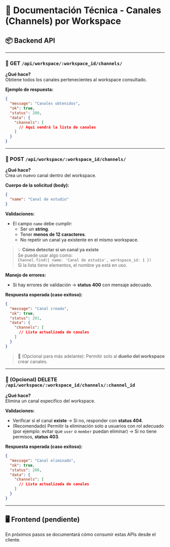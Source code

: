 # 🧠 Documentación Técnica - Canales (Channels) por Workspace

## 📦 Backend API

---

### 🔹 GET `/api/workspace/:workspace_id/channels/`

**¿Qué hace?**  
Obtiene todos los canales pertenecientes al workspace consultado.

**Ejemplo de respuesta:**
```json
{
  "message": "Canales obtenidos",
  "ok": true,
  "status": 200,
  "data": {
    "channels": [
      // Aquí vendrá la lista de canales
    ]
  }
}
```

---

### 🔹 POST `/api/workspace/:workspace_id/channels/`

**¿Qué hace?**  
Crea un nuevo canal dentro del workspace.

**Cuerpo de la solicitud (body):**
```json
{
  "name": "Canal de estudio"
}
```

**Validaciones:**
- El campo `name` debe cumplir:
  - Ser un **string**.
  - Tener **menos de 12 caracteres**.
  - No repetir un canal ya existente en el mismo workspace.

> 💡 **Cómo detectar si un canal ya existe**  
> Se puede usar algo como:  
> `Channel.find({ name: 'Canal de estudio', workspace_id: 1 })`  
> Si la lista tiene elementos, el nombre ya está en uso.

**Manejo de errores:**
- Si hay errores de validación → **status 400** con mensaje adecuado.

**Respuesta esperada (caso exitoso):**
```json
{
  "message": "Canal creado",
  "ok": true,
  "status": 201,
  "data": {
    "channels": [
      // Lista actualizada de canales
    ]
  }
}
```

> 🔐 (Opcional para más adelante): Permitir solo al **dueño del workspace** crear canales.

---

### 🔹 (Opcional) DELETE `/api/workspace/:workspace_id/channels/:channel_id`

**¿Qué hace?**  
Elimina un canal específico del workspace.

**Validaciones:**
- Verificar si el canal **existe** → Si no, responder con **status 404**.
- (Recomendado) Permitir la eliminación solo a usuarios con rol adecuado (por ejemplo: evitar que `user` o `member` puedan eliminar) → Si no tiene permisos, **status 403**.

**Respuesta esperada (caso exitoso):**
```json
{
  "message": "Canal eliminado",
  "ok": true,
  "status": 200,
  "data": {
    "channels": [
      // Lista actualizada de canales
    ]
  }
}
```

---

## 🖥️ Frontend (pendiente)

En próximos pasos se documentará cómo consumir estas APIs desde el cliente.
